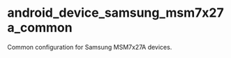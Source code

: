 android_device_samsung_msm7x27a_common
======================================

Common configuration for Samsung MSM7x27A devices.
